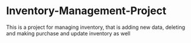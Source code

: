 # Inventory-Management-Project
This is a project for managing inventory, that is adding new data, deleting and making purchase and update inventory as well
